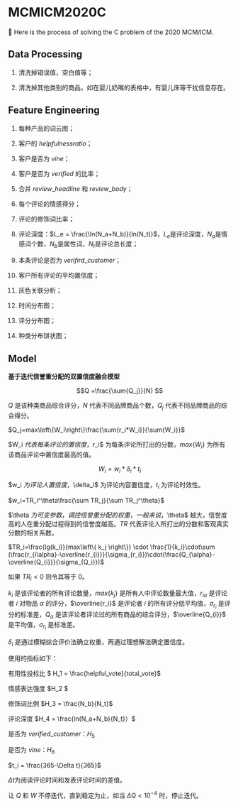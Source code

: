 # MCMICM2020C

:ledger: ​Here is the process of solving the C problem of the 2020 MCM/ICM.

## Data Processing

1. 清洗掉错误值，空白值等；

2. 清洗掉其他类别的商品，如在婴儿奶嘴的表格中，有婴儿床等干扰信息存在。

## Feature Engineering

1. 每种产品的词云图；

2. 客户的 $helpfulness ratio$；

3. 客户是否为 $vine$；

4. 客户是否为 $verified$ 的比率；

5. 合并 $review\_headline$ 和 $review\_body$；

6. 每个评论的情感得分；

8. 评论的修饰词比率；

9. 评论深度：$L_e = \frac{\ln(N_a+N_b)}{ln(N_t)}$，$L_e$是评论深度，$N_a$是情感词个数，$N_b$是属性词，$N_t$是评论总长度；

10. 本条评论是否为 $verifird\_customer$；
11. 客户所有评论的平均置信度；
12. 灰色关联分析；
13. 时间分布图；
14. 评分分布图；
15. 种类分布饼状图；

## Model

**基于迭代信誉重分配的双置信度融合模型**



$$Q =\frac{\sum{Q_j}}{N} $$

$Q$ 是该种类商品综合评分，$N$ 代表不同品牌商品个数，$Q_j$ 代表不同品牌商品的综合得分。



$Q_j=max\left\{W_i\right\}\frac{\sum{r_i*W_i}}{\sum{W_i}}$

$W_i $代表每条评论的置信度，$r_i$ 为每条评论所打出的分数，$max\left\{W_i\right\}$ 为所有该商品评论中置信度最高的值。



$$W_i=w_i*\delta_i*t_i$$

$w_i $为评论人置信度，$\delta_i$ 为评论内容置信度，$t_i$ 为评论时效性。



$w_i=TR_i^\theta\frac{\sum TR_j}{\sum TR_j^\theta}$

$\theta $为可变参数，调控信誉重分配的权重，一般来说，$\theta$ 越大，信誉度高的人在重分配过程得到的信誉度越高。$TR$ 代表评论人所打出的分数和客观真实分数的相关系数。



$TR_i=\frac{lg(k_i)}{max\left\{ k_j \right\}} \cdot \frac{1}{k_i}\cdot\sum (\frac{r_{i\alpha}-\overline{r_{i}}}{\sigma_{r_i}})\cdot(\frac{Q_{\alpha}-\overline{Q_{i}}}{\sigma_{Q_i}})$

如果 $TR_i<0$ 则令其等于 $0$。

$k_i$ 是该评论者的所有评论数量，$max\left\{ k_j \right\}$ 是所有人中评论数量最大值，$r_{i\alpha}$ 是评论者 $i$ 对物品 $\alpha$ 的评分，$\overline{r_i}$ 是评论者 $i$ 的所有评分低平均值，$\sigma_{r_i}$ 是评分的标准差，$Q_\alpha$ 是该评论者评论过的所有商品的综合评分，$\overline{Q_{i}}$ 是平均值，$\sigma_{r_i}$ 是标准差。



$\delta_i$ 是通过模糊综合评价法确立权重，再通过理想解法确定置信度。

使用的指标如下：

有用性投标比 $ H_1 = \frac{helpful\_vote}{total\_vote}$

情感表达强度 $H_2 $

修饰词比例 $H_3 = \frac{N_b}{N_t}$

评论深度 $H_4 = \frac{ln(N_a+N_b}{N_t}）$

是否为 $verified\_customer$：$H_5$

是否为 $vine$：$H_6$



$t_i = \frac{365-\Delta t}{365}$

$\Delta t$为阅读评论时间和发表评论时间的差值。



让 $Q$ 和 $W$ 不停迭代，直到稳定为止，如当 $\Delta Q < 10^{-4}$ 时，停止迭代。